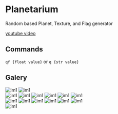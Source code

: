 # Planetarium
Random based Planet, Texture, and Flag generator

[youtube video](https://youtube.com/shorts/faoc0TGGv7U?si=-Lu0YWe5dY4-CHJb) 

## Commands
`qf {float value}` or `q {str value}`

## Galery
![im1](https://github.com/TYSON-Alii/Planetarium/blob/main/galery/anan.png)
![im1](https://github.com/TYSON-Alii/Planetarium/blob/main/galery/anan-1.png)  
![im1](https://github.com/TYSON-Alii/Planetarium/blob/main/galery/anan-2.png) 
![im1](https://github.com/TYSON-Alii/Planetarium/blob/main/galery/anan-3.png) 
![im1](https://github.com/TYSON-Alii/Planetarium/blob/main/galery/anan-4.png) 
![im1](https://github.com/TYSON-Alii/Planetarium/blob/main/galery/anan-5.png) 
![im1](https://github.com/TYSON-Alii/Planetarium/blob/main/galery/anan-6.png)
![im1](https://github.com/TYSON-Alii/Planetarium/blob/main/galery/anan-7.png)  
![im1](https://github.com/TYSON-Alii/Planetarium/blob/main/galery/anan-8.png) 
![im1](https://github.com/TYSON-Alii/Planetarium/blob/main/galery/anan-10.png) 
![im1](https://github.com/TYSON-Alii/Planetarium/blob/main/galery/anan-13.png) 
![im1](https://github.com/TYSON-Alii/Planetarium/blob/main/galery/anan-16.png) 
![im1](https://github.com/TYSON-Alii/Planetarium/blob/main/galery/anan-18.png)
![im1](https://github.com/TYSON-Alii/Planetarium/blob/main/galery/anan-20.png)  
![im1](https://github.com/TYSON-Alii/Planetarium/blob/main/galery/anan-30.png) 

